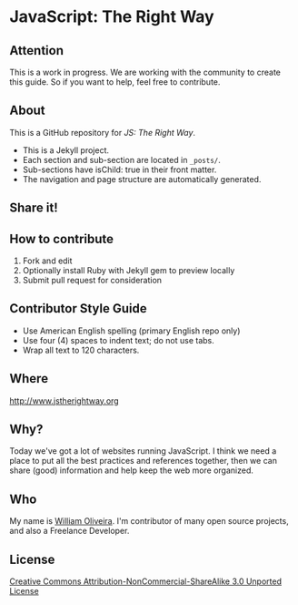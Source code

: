 # JavaScript: The Right Way

## Attention

This is a work in progress. We are working with the community to create this guide. So if you want to help, feel free to contribute.

## About

This is a GitHub repository for _JS: The Right Way_.

* This is a Jekyll project.
* Each section and sub-section are located in `_posts/`.
* Sub-sections have isChild: true in their front matter.
* The navigation and page structure are automatically generated.

## Share it!

## How to contribute 

1. Fork and edit
2. Optionally install Ruby with Jekyll gem to preview locally
3. Submit pull request for consideration

## Contributor Style Guide

* Use American English spelling (primary English repo only)
* Use four (4) spaces to indent text; do not use tabs.
* Wrap all text to 120 characters.

## Where

<http://www.jstherightway.org>

## Why?

Today we've got a lot of websites running JavaScript. I think we need a place to put all the best practices and references together, then we can share (good) information and help keep the web more organized.

## Who

My name is [William Oliveira](http://github.com/gnuwilliam). I'm contributor of many open source projects, and also a Freelance Developer.

## License

[Creative Commons Attribution-NonCommercial-ShareAlike 3.0 Unported License](http://creativecommons.org/licenses/by-nc-sa/3.0/)
